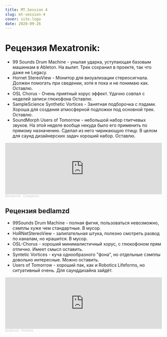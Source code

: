 ```yaml
---
title: MT.Session 4
slug: mt-session-4
cover: site.logo
date: 2020-09-26
---
```


# Рецензия Mexatronik:

* 99 Sounds Drum Machine - унылая ударка, уступающая базовым машинкам в Ableton. На вылет. Трек сохранил в проекте, так что даже не Legacy.
* Hornet StereoView - Монитор для визуализации стереосигнала. Должен помогать при сведении, хотя я пока и не понимаю как. Оставлю.
* OSL Chorus - Очень приятный хорус эффект. Удачно совпал с неделей записи глюкофона Оставлю.
* SampleScience Synthetic Vortices - Занятная подборочка с пэдами. Хороша для создания атмосферной подложки под основной трек. Оставлю.
* SoundMorph Users of Tomorrow - небольшой набор глитчевых звуков. На этой неделе вообще некуда было его применить по прямому назначению. Сделал из него чирикающую птицу. В целом для саунд дизайнерских задач хороший набор. Оставлю.

<iframe width="100%" height="166" scrolling="no" frameborder="no" allow="autoplay" src="https://w.soundcloud.com/player/?url=https%3A//api.soundcloud.com/tracks/904479313&color=%23ff5500&auto_play=false&hide_related=false&show_comments=true&show_user=true&show_reposts=false&show_teaser=true"></iframe><div style="font-size: 10px; color: #cccccc;line-break: anywhere;word-break: normal;overflow: hidden;white-space: nowrap;text-overflow: ellipsis; font-family: Interstate,Lucida Grande,Lucida Sans Unicode,Lucida Sans,Garuda,Verdana,Tahoma,sans-serif;font-weight: 100;"><a href="https://soundcloud.com/red_monk" title="Mexatronik" target="_blank" style="color: #cccccc; text-decoration: none;">Mexatronik</a> · <a href="https://soundcloud.com/red_monk/cavephone" title="Cavephone" target="_blank" style="color: #cccccc; text-decoration: none;">Cavephone</a></div>

## Рецензия bedlamzd

* 99Sounds Drum Machine - полная фигня, пользоваться невозможно, сэмплы хуже чем стандартные. В мусор.
* HoRNetStereoView - залипательная штука, полезно смотреть развод по каналам, но крашится. В мусор.
* OSL-Chorus - хороший минималистичный хорус, с глюкофоном прям отлично. Имеет смысл оставить.
* Syntetic Vortices - куча однообразного "фона", но отдельные сэмплы довольно интересные. Можно оставить.
* Users of Tomorrow - хороший пак, как и Robotics Lifeforms, но ситуативный очень. Для саунддизайна зайдёт.

<iframe width="100%" height="166" scrolling="no" frameborder="no" allow="autoplay" src="https://w.soundcloud.com/player/?url=https%3A//api.soundcloud.com/tracks/904562098&color=%23ff5500&auto_play=false&hide_related=false&show_comments=true&show_user=true&show_reposts=false&show_teaser=true"></iframe><div style="font-size: 10px; color: #cccccc;line-break: anywhere;word-break: normal;overflow: hidden;white-space: nowrap;text-overflow: ellipsis; font-family: Interstate,Lucida Grande,Lucida Sans Unicode,Lucida Sans,Garuda,Verdana,Tahoma,sans-serif;font-weight: 100;"><a href="https://soundcloud.com/bedlamzd" title="bedlamzd" target="_blank" style="color: #cccccc; text-decoration: none;">bedlamzd</a> · <a href="https://soundcloud.com/bedlamzd/primitive" title="Primitive" target="_blank" style="color: #cccccc; text-decoration: none;">Primitive</a></div>
